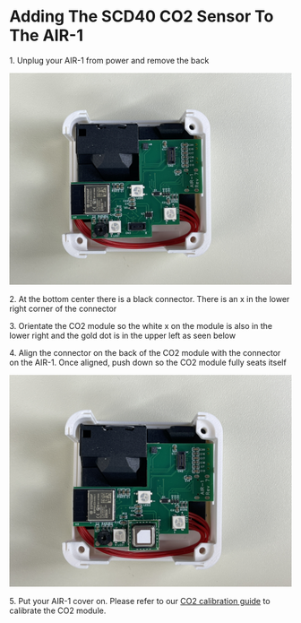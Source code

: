 # Adding The SCD40 CO2 Sensor To The AIR-1



  
1\. Unplug your AIR-1 from power and remove the back

![IMG_3790.jpeg](../assets/img-3790.jpeg)

2\. At the bottom center there is a black connector. There is an x in the lower right corner of the connector

3\. Orientate the CO2 module so the white x on the module is also in the lower right and the gold dot is in the upper left as seen below

4\. Align the connector on the back of the CO2 module with the connector on the AIR-1. Once aligned, push down so the CO2 module fully seats itself

![IMG_3791.jpeg](../assets/img-3791.jpeg)

5\. Put your AIR-1 cover on. Please refer to our [CO2 calibration guide](https://wiki.apolloautomation.cloud/books/general/page/co2-calibration "CO2 Calibration") to calibrate the CO2 module.